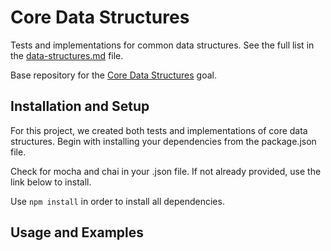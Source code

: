 # Core Data Structures

Tests and implementations for common data structures. See the full list in the [data-structures.md](data-structures.md) file.

Base repository for the [Core Data Structures](http://jsdev.learnersguild.org/goals/128) goal.

## Installation and Setup

For this project, we created both tests and implementations of core data structures. Begin with installing your dependencies from the package.json file.

Check for mocha and chai in your .json file. If not already provided, use the link below to install.

[jsdoc]: http://usejsdoc.org/
[npm]: https://www.npmjs.com/
[npm-documentation]: https://www.npmjs.com/package/documentation
[babel]: https://babeljs.io/blog/2015/10/31/setting-up-babel-6
[mocha]: https://semaphoreci.com/community/tutorials/getting-started-with-node-js-and-mocha

Use `npm install` in order to install all dependencies.

## Usage and Examples
